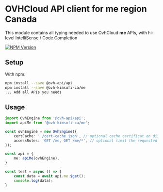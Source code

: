 # OVHCloud API client for **me** region Canada

This module contains all typing needed to use OvhCloud **me** APIs, with hi-level IntelliSense / Code Completion

[![NPM Version](https://img.shields.io/npm/v/@ovh-kimsufi-ca/me.svg?style=flat)](https://www.npmjs.org/package/@ovh-kimsufi-ca/me)

## Setup

With npm:

```bash
npm install --save @ovh-api/api
npm install --save @ovh-kimsufi-ca/me
... Add all APIs you needs
```

## Usage

```typescript
import OvhEngine from '@ovh-api/api';
import apiMe from '@ovh-kimsufi-ca/me';

const ovhEngine = new OvhEngine({ 
    certCache: './cert-cache.json', // optional cache certificat on disk.
    accessRules: 'GET /me, GET /me/*', // optional limit the requested privileges.
});

const api = {
    me: apiMe(ovhEngine),
}

const test = async () => {
    const data = await api.me.$get();
    console.log(data);
}
```
